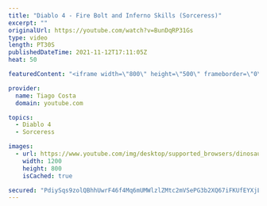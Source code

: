 ```yaml
---
title: "Diablo 4 - Fire Bolt and Inferno Skills (Sorceress)"
excerpt: ""
originalUrl: https://youtube.com/watch?v=BunDqRP31Gs
type: video
length: PT30S
publishedDateTime: 2021-11-12T17:11:05Z
heat: 50

featuredContent: "<iframe width=\"800\" height=\"500\" frameborder=\"0\" src=\"https://www.youtube.com/embed/BunDqRP31Gs\" allow=\"accelerometer; autoplay; encrypted-media; gyroscope; picture-in-picture\" allowfullscreen></iframe>"

provider:
  name: Tiago Costa
  domain: youtube.com

topics:
  - Diablo 4
  - Sorceress

images:
  - url: https://www.youtube.com/img/desktop/supported_browsers/dinosaur.png
    width: 1200
    height: 800
    isCached: true

secured: "PdiySqs9zolQBhhUwrF46f4Mq6mUMWlzlZMtc2mVSePG3b2XQ67iFKUfEYXjLPkOX9fMAmh9YLxDQamKHa2urEH32LnmYnwMEVCqXvCi+Yr3j2EdSMQnI/gmY6rxnQreP5rDOJutV1WjS6oW7QgGEOGAcz60ncEbC4CSKo0//BLosbR0rKqwSL/76WC5Ff4DrTAqcuu6f6Ct1RG8oBmZIIZurlmrlQReFH0lr9ZUmTJfFFGOvL0ITVduunVBghaQ2LWoJCCYgHBukiZPDeEZAUXJ4UMMIK94dzU1b7C3HO1EEzpHZYpQrIk6D3I9RzP3TVxUcosh5LexW53fdUTxyJfWPvv7G/b6zQXBOaIsEYfMmXon5ZQn5GNtHLWJuoRlrstROunI7IvUQ3hP4JPwP6iLALnEv54U92RJJvaHXoQ=;FmB9aKs+vbuLoYcxvkc1jA=="
---
```



